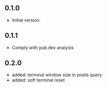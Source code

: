 ## 0.1.0

- Initial version.

## 0.1.1

- Comply with pub.dev analysis

## 0.2.0

- added: terminal window size in pixels query
- added: soft terminal reset
